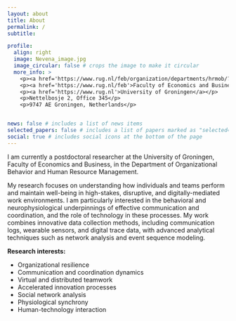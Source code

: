 ```yaml
---
layout: about
title: About
permalink: /
subtitle: 

profile:
  align: right
  image: Nevena_image.jpg
  image_circular: false # crops the image to make it circular
  more_info: > 
    <p><a href='https://www.rug.nl/feb/organization/departments/hrmob/?lang=en'>HRM&OB</a></p>  
    <p><a href='https://www.rug.nl/feb'>Faculty of Economics and Business</a></p>  
    <p><a href='https://www.rug.nl'>University of Groningen</a></p>  
    <p>Nettelbosje 2, Office 345</p>  
    <p>9747 AE Groningen, Netherlands</p>    


news: false # includes a list of news items
selected_papers: false # includes a list of papers marked as "selected={true}"
social: true # includes social icons at the bottom of the page
---
```


I am currently a postdoctoral researcher at the University of Groningen, Faculty of Economics and Business, in the Department of Organizational Behavior and Human Resource Management.

My research focuses on understanding how individuals and teams perform and maintain well-being in high-stakes, disruptive, and digitally-mediated work environments. I am particularly interested in the behavioral and neurophysiological underpinnings of effective communication and coordination, and the role of technology in these processes. My work combines innovative data collection methods, including communication logs, wearable sensors, and digital trace data, with advanced analytical techniques such as network analysis and event sequence modeling.

**Research interests:**

- Organizational resilience
- Communication and coordination dynamics
- Virtual and distributed teamwork
- Accelerated innovation processes
- Social network analysis
- Physiological synchrony
- Human-technology interaction
